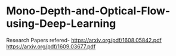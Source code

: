 # Mono-Depth-and-Optical-Flow-using-Deep-Learning

Research Papers refered-
https://arxiv.org/pdf/1608.05842.pdf
https://arxiv.org/pdf/1609.03677.pdf
